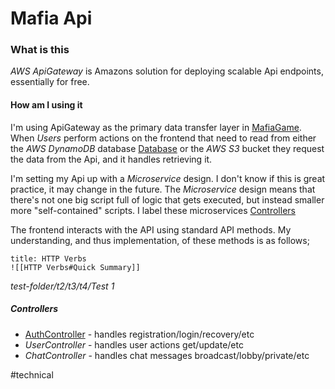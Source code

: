 # Mafia Api

### What is this

*AWS ApiGateway* is Amazons solution for deploying scalable Api endpoints, essentially for free.

#### How am I using it

I'm using ApiGateway as the primary data transfer layer in [MafiaGame](#/content/MafiaGame.md). When *Users* perform actions on the frontend that need to read from either the *AWS DynamoDB* database [Database](#/content/Technical/Database.md) or the *AWS S3* bucket they request the data from the Api, and it handles retrieving it.

I'm setting my Api up with a *Microservice* design. I don't know if this is great practice, it may change in the future. The *Microservice* design means that there's not one big script full of logic that gets executed, but instead smaller more "self-contained" scripts. I label these microservices [Controllers](#/content/Technical/Controllers.md)

The frontend interacts with the API using standard API methods. My understanding, and thus implementation, of these methods is as follows;

````ad-info
title: HTTP Verbs
![[HTTP Verbs#Quick Summary]]
````

*test-folder/t2/t3/t4/Test 1*

##### Controllers

* [AuthController](#/content/Technical/AuthController.md) - handles registration/login/recovery/etc
* *UserController* - handles user actions get/update/etc
* *ChatController* - handles chat messages broadcast/lobby/private/etc

\#technical
